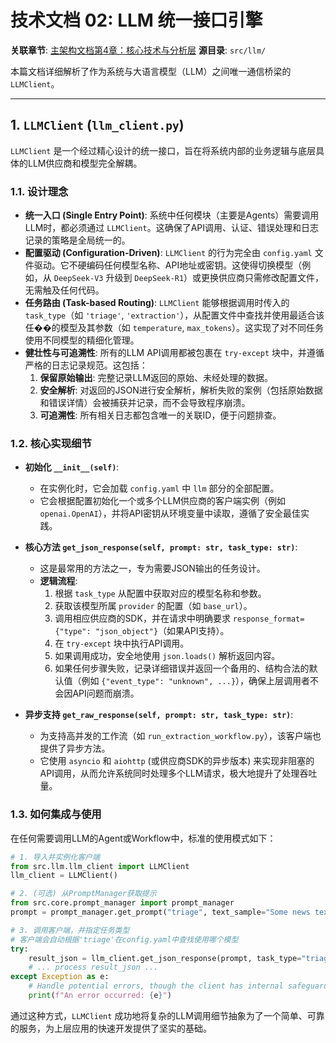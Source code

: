 # 技术文档 02: LLM 统一接口引擎

**关联章节**: [主架构文档第4章：核心技术与分析层](../HyperEventGraph_Architecture_V4.md#41-核心技术引擎)
**源目录**: `src/llm/`

本篇文档详细解析了作为系统与大语言模型（LLM）之间唯一通信桥梁的 `LLMClient`。

---

## 1. `LLMClient` (`llm_client.py`)

`LLMClient` 是一个经过精心设计的统一接口，旨在将系统内部的业务逻辑与底层具体的LLM供应商和模型完全解耦。

### 1.1. 设计理念

-   **统一入口 (Single Entry Point)**: 系统中任何模块（主要是Agents）需要调用LLM时，都必须通过 `LLMClient`。这确保了API调用、认证、错误处理和日志记录的策略是全局统一的。
-   **配置驱动 (Configuration-Driven)**: `LLMClient` 的行为完全由 `config.yaml` 文件驱动。它不硬编码任何模型名称、API地址或密钥。这使得切换模型（例如，从 `DeepSeek-V3` 升级到 `DeepSeek-R1`）或更换供应商只需修改配置文件，无需触及任何代码。
-   **任务路由 (Task-based Routing)**: `LLMClient` 能够根据调用时传入的 `task_type`（如 `'triage'`, `'extraction'`），从配置文件中查找并使用最适合该任��的模型及其参数（如 `temperature`, `max_tokens`）。这实现了对不同任务使用不同模型的精细化管理。
-   **健壮性与可追溯性**: 所有的LLM API调用都被包裹在 `try-except` 块中，并遵循严格的日志记录规范。这包括：
    1.  **保留原始输出**: 完整记录LLM返回的原始、未经处理的数据。
    2.  **安全解析**: 对返回的JSON进行安全解析，解析失败的案例（包括原始数据和错误详情）会被捕获并记录，而不会导致程序崩溃。
    3.  **可追溯性**: 所有相关日志都包含唯一的关联ID，便于问题排查。

### 1.2. 核心实现细节

-   **初始化 `__init__(self)`**:
    -   在实例化时，它会加载 `config.yaml` 中 `llm` 部分的全部配置。
    -   它会根据配置初始化一个或多个LLM供应商的客户端实例（例如 `openai.OpenAI`），并将API密钥从环境变量中读取，遵循了安全最佳实践。

-   **核心方法 `get_json_response(self, prompt: str, task_type: str)`**:
    -   这是最常用的方法之一，专为需要JSON输出的任务设计。
    -   **逻辑流程**:
        1.  根据 `task_type` 从配置中获取对应的模型名称和参数。
        2.  获取该模型所属 `provider` 的配置（如 `base_url`）。
        3.  调用相应供应商的SDK，并在请求中明确要求 `response_format={"type": "json_object"}`（如果API支持）。
        4.  在 `try-except` 块中执行API调用。
        5.  如果调用成功，安全地使用 `json.loads()` 解析返回内容。
        6.  如果任何步骤失败，记录详细错误并返回一个备用的、结构合法的默认值（例如 `{"event_type": "unknown", ...}`），确保上层调用者不会因API问题而崩溃。

-   **异步支持 `get_raw_response(self, prompt: str, task_type: str)`**:
    -   为支持高并发的工作流（如 `run_extraction_workflow.py`），该客户端也提供了异步方法。
    -   它使用 `asyncio` 和 `aiohttp` (或供应商SDK的异步版本) 来实现非阻塞的API调用，从而允许系统同时处理多个LLM请求，极大地提升了处理吞吐量。

### 1.3. 如何集成与使用

在任何需要调用LLM的Agent或Workflow中，标准的使用模式如下：

```python
# 1. 导入并实例化客户端
from src.llm.llm_client import LLMClient
llm_client = LLMClient()

# 2. (可选) 从PromptManager获取提示
from src.core.prompt_manager import prompt_manager
prompt = prompt_manager.get_prompt("triage", text_sample="Some news text...")

# 3. 调用客户端，并指定任务类型
# 客户端会自动根据'triage'在config.yaml中查找使用哪个模型
try:
    result_json = llm_client.get_json_response(prompt, task_type="triage")
    # ... process result_json ...
except Exception as e:
    # Handle potential errors, though the client has internal safeguards
    print(f"An error occurred: {e}")

```
通过这种方式，`LLMClient` 成功地将复杂的LLM调用细节抽象为了一个简单、可靠的服务，为上层应用的快速开发提供了坚实的基础。
